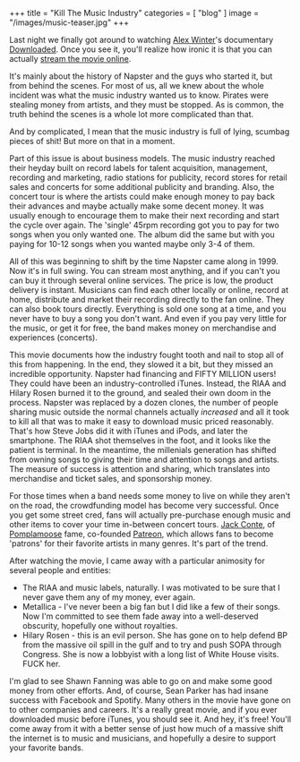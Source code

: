 +++
title = "Kill The Music Industry"
categories = [ "blog" ]
image = "/images/music-teaser.jpg"
+++

Last night we finally got around to watching [Alex Winter][2ac8261b]'s documentary [Downloaded](http://downloadedthemovie.com/). Once you see it, you'll realize how ironic it is that you can actually [stream the movie online](http://www.spin.com/2013/09/downloaded-napster-documentary-stream/).

  [2ac8261b]: http://alexwinter.com/ "Yes, That Alex Winter - aka Bill, of Bill and Ted fame!"

It's mainly about the history of Napster and the guys who started it, but from behind the scenes. For most of us, all we knew about the whole incident was what the music industry wanted us to know. Pirates were stealing money from artists, and they must be stopped. As is common, the truth behind the scenes is a whole lot more complicated than that.

And by complicated, I mean that the music industry is full of lying, scumbag pieces of shit! But more on that in a moment.

Part of this issue is about business models. The music industry reached their heyday built on record labels for talent acquisition, management, recording and marketing, radio stations for publicity, record stores for retail sales and concerts for some additional publicity and branding. Also, the concert tour is where the artists could make enough money to pay back their advances and maybe actually make some decent money. It was usually enough to encourage them to make their next recording and start the cycle over again. The 'single' 45rpm recording got you to pay for two songs when you only wanted one. The album did the same but with you paying for 10-12 songs when you wanted maybe only 3-4 of them.

All of this was beginning to shift by the time Napster came along in 1999. Now it's in full swing. You can stream most anything, and if you can't you can buy it through several online services. The price is low, the product delivery is instant. Musicians can find each other locally or online, record at home, distribute and market their recording directly to the fan online. They can also book tours directly. Everything is sold one song at a time, and you never have to buy a song you don't want. And even if you pay very little for the music, or get it for free, the band makes money on merchandise and experiences (concerts).

This movie documents how the industry fought tooth and nail to stop all of this from happening. In the end, they slowed it a bit, but they missed an incredible opportunity. Napster had financing and FIFTY MILLION users! They could have been an industry-controlled iTunes. Instead, the RIAA and Hilary Rosen burned it to the ground, and sealed their own doom in the process. Napster was replaced by a dozen clones, the number of people sharing music outside the normal channels actually *increased* and all it took to kill all that was to make it easy to download music priced reasonably. That's how Steve Jobs did it with iTunes and iPods, and later the smartphone. The RIAA shot themselves in the foot, and it looks like the patient is terminal. In the meantime, the millenials generation has shifted from owning songs to giving their time and attention to songs and artists. The measure of success is attention and sharing, which translates into merchandise and ticket sales, and sponsorship money.

For those times when a band needs some money to live on while they aren't on the road, the crowdfunding model has become very successful. Once you get some street cred, fans will actually pre-purchase enough music and other items to cover your time in-between concert tours. [Jack Conte](https://www.youtube.com/user/jackcontemusic), of [Pomplamoose](http://www.pomplamoose.com/) fame, co-founded [Patreon](https://www.patreon.com/about), which allows fans to become 'patrons' for their favorite artists in many genres. It's part of the trend.

After watching the movie, I came away with a particular animosity for several people and entities:

* The RIAA and music labels, naturally. I was motivated to be sure that I never gave them any of my money, ever again.
* Metallica - I've never been a big fan but I did like a few of their songs. Now I'm committed to see them fade away into a well-deserved obscurity, hopefully one without royalties.
* Hilary Rosen - this is an evil person. She has gone on to help defend BP from the massive oil spill in the gulf and to try and push SOPA through Congress. She is now a lobbyist with a long list of White House visits. FUCK her.

I'm glad to see Shawn Fanning was able to go on and make some good money from other efforts. And, of course, Sean Parker has had insane success with Facebook and Spotify. Many others in the movie have gone on to other companies and careers. It's a really great movie, and if you ever downloaded music before iTunes, you should see it. And hey, it's free! You'll come away from it with a better sense of just how much of a massive shift the internet is to music and musicians, and hopefully a desire to support your favorite bands. 
